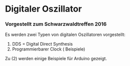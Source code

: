 # Digitaler Oszillator
###  Vorgestellt zum Schwarzwaldtreffen 2016
Es werden zwei Typen von digitalen Oszillatoren vorgestellt:
1. DDS = Digital Direct Synthesis
2. Programmierbarer Clock ( Beispiele) 

Zu (2) werden einige Beispiele für Arduino gezeigt.
